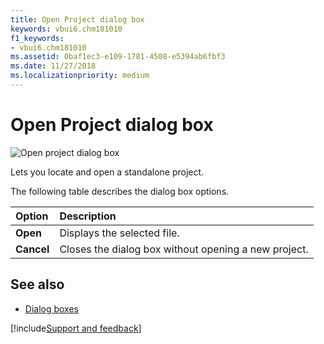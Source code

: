 ```yaml
---
title: Open Project dialog box
keywords: vbui6.chm181010
f1_keywords:
- vbui6.chm181010
ms.assetid: 0baf1ec3-e109-1781-4508-e5394ab6fbf3
ms.date: 11/27/2018
ms.localizationpriority: medium
---
```



# Open Project dialog box

![Open project dialog box](../../../images/va24w61_ZA01201774.gif)

Lets you locate and open a standalone project.

The following table describes the dialog box options.

|Option|Description|
|:-----|:----------|
|**Open**|Displays the selected file.|
|**Cancel**|Closes the dialog box without opening a new project.|

## See also

- [Dialog boxes](../dialog-boxes.md)

[!include[Support and feedback](~/includes/feedback-boilerplate.md)]